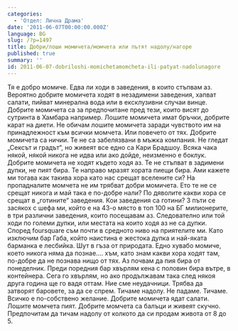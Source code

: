 ```yaml
---
categories:
  - 'Отдел: Лична Драма'
date: '2011-06-07T00:00:00.000Z'
language: BG
slug: /?p=1497
title: Добри/лоши момичета/момчета или пътят надолу/нагоре
published: true
summary: ''
id: 2011-06-07-dobriloshi-momichetamomcheta-ili-patyat-nadolunagore
---
```


Тя е добро момиче. Едва ли ходи в заведения, в които стъпвам аз. Вероятно добрите момичета ходят в незадимени заведения, хапват салати, пийват минерална вода или в ексклузивни случаи винце. Добрите момичета са за предпочитане пред тези, които висят до сутринта в Хамбара например. Лошите момичета имат бръчки, добрите карат на диети. Не обичам лошите момичета заради чувството им на принадлежност към всички момчета. Или повечето от тях. Добрите момичета са ничии. Те не са забелязвани в мъжка компания. Не гледат „Сексът и градът“, но живеят все едно са Кари Брадшоу. Всяка чака някой, някой никога не идва или ако дойде, неизменно е боклук. Добрите момичета не ходят където ходя аз. Те не стъпват в задимени дупки, не пият бира. Те направо мразят хората пиещи бира. Ами кажете ми тогава как такива хора като нас срещат вселените си? На пропадналите момчета не им трябват добри момичета. Ето те не се срещат никога и май така е по-добре нали? По дяволите какви хора се срещат в „готините“ заведения. Кои заведения са готини? 3 пъти се засякох с шефа ми, който е на 43-о място в топ 100 на БГ милионерите, в три различни заведения, които посещавам аз. Следователно или той ходи по големи дупки, или местата на които ходя аз не са дупки. Според foursquare съм почти в средното ниво на приятелите ми. Като изключим бар Габа, който наистина е жестока дупка и най-яката барманка е лесбийка. Шут в гъза от природата. Едно хувабо момиче, което никога няма да познае.... хъм, като знам какви хора ходят там, по-добре да не познава нищо от тях. Аз почвам да пия бира от понеделник. Преди поредния бар хвърлям кена с половин бира вътре, в контейнера. Сега го хвърлям, но ако продължавам така след някоя друга година ще го вадя оттам. Ние сме неудачници. Трябва да затворят баровете, за да се спрем. Тичаме надолу. Не падаме. Тичаме. Всичко е по-собствено желание. Добрите момичета ядат салати. Лошите момчета пият. Добрите момчета са балъци и живеят скучно. Предпочитам да тичам надолу от колкото да си продам живота от 8 до 5.

